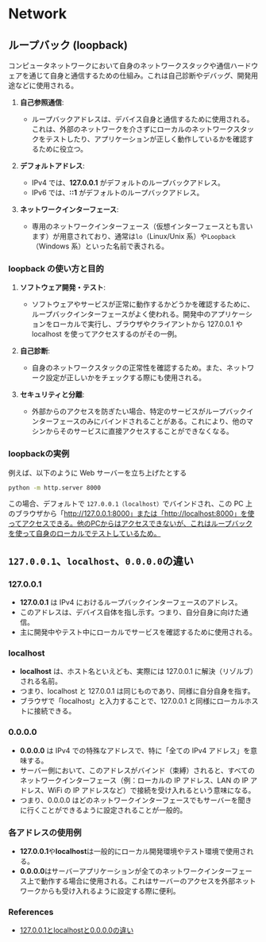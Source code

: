 # Network

## ループバック (loopback)

コンピュータネットワークにおいて自身のネットワークスタックや通信ハードウェアを通じて自身と通信するための仕組み。これは自己診断やデバッグ、開発用途などに使用される。

1. **自己参照通信**:

   - ループバックアドレスは、デバイス自身と通信するために使用される。これは、外部のネットワークを介さずにローカルのネットワークスタックをテストしたり、アプリケーションが正しく動作しているかを確認するために役立つ。

2. **デフォルトアドレス**:

   - IPv4 では、**127.0.0.1** がデフォルトのループバックアドレス。
   - IPv6 では、**::1** がデフォルトのループバックアドレス。

3. **ネットワークインターフェース**:
   - 専用のネットワークインターフェース（仮想インターフェースとも言います）が用意されており、通常は`lo`（Linux/Unix 系）や`Loopback`（Windows 系）といった名前で表される。

### loopback の使い方と目的

1. **ソフトウェア開発・テスト**:

   - ソフトウェアやサービスが正常に動作するかどうかを確認するために、ループバックインターフェースがよく使われる。開発中のアプリケーションをローカルで実行し、ブラウザやクライアントから 127.0.0.1 や localhost を使ってアクセスするのがその一例。

2. **自己診断**:

   - 自身のネットワークスタックの正常性を確認するため。また、ネットワーク設定が正しいかをチェックする際にも使用される。

3. **セキュリティと分離**:
   - 外部からのアクセスを防ぎたい場合、特定のサービスがループバックインターフェースのみにバインドされることがある。これにより、他のマシンからそのサービスに直接アクセスすることができなくなる。

### loopbackの実例

例えば、以下のように Web サーバーを立ち上げたとする

```sh
python -m http.server 8000
```

この場合、デフォルトで `127.0.0.1（localhost）`でバインドされ、この PC 上のブラウザから「http://127.0.0.1:8000」または「http://localhost:8000」を使ってアクセスできる。他のPCからはアクセスできないが、これはループバックを使って自身のローカルでテストしているため。

## `127.0.0.1`、`localhost`、`0.0.0.0`の違い

### 127.0.0.1

- **127.0.0.1** は IPv4 におけるループバックインターフェースのアドレス。
- このアドレスは、デバイス自体を指し示す。つまり、自分自身に向けた通信。
- 主に開発中やテスト中にローカルでサービスを確認するために使用される。

### localhost

- **localhost** は、ホスト名といえども、実際には 127.0.0.1 に解決（リゾルブ）される名前。
- つまり、localhost と 127.0.0.1 は同じものであり、同様に自分自身を指す。
- ブラウザで「localhost」と入力することで、127.0.0.1 と同様にローカルホストに接続できる。

### 0.0.0.0

- **0.0.0.0** は IPv4 での特殊なアドレスで、特に「全ての IPv4 アドレス」を意味する。
- サーバー側において、このアドレスがバインド（束縛）されると、すべてのネットワークインターフェース（例：ローカルの IP アドレス、LAN の IP アドレス、WiFi の IP アドレスなど）で接続を受け入れるという意味になる。
- つまり、0.0.0.0 はどのネットワークインターフェースでもサーバーを聞きに行くことができるように設定されることが一般的。

### 各アドレスの使用例

- **127.0.0.1**や**localhost**は一般的にローカル開発環境やテスト環境で使用される。
- **0.0.0.0**はサーバーアプリケーションが全てのネットワークインターフェース上で動作する場合に使用される。これはサーバーのアクセスを外部ネットワークからも受け入れるように設定する際に便利。

### References

- [127.0.0.1とlocalhostと0.0.0.0の違い](https://qiita.com/1ain2/items/194a9372798eaef6c5ab)
